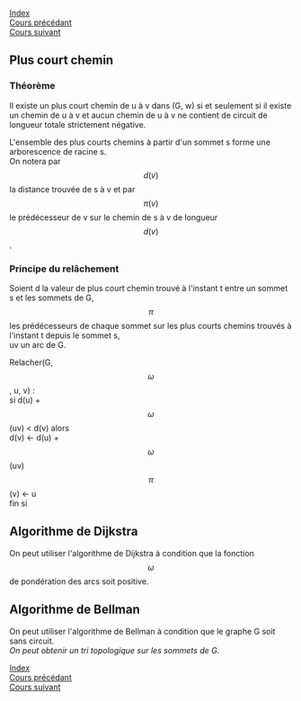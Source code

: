 <script type="text/javascript" src="https://cdnjs.cloudflare.com/ajax/libs/mathjax/2.7.7/latest.js?config=TeX-MML-AM_CHTML"></script>  
<link rel="stylesheet" type="text/css" href="https://tikzjax.com/v1/fonts.css">  
<script src="https://tikzjax.com/v1/tikzjax.js"></script>

[Index](./index.md)  
[Cours précédant](./cours_4.md)  
[Cours suivant](./cours_6.md)

## Plus court chemin

### Théorème

Il existe un plus court chemin de u à v dans (G, w) si et seulement si il existe un chemin de u à v et aucun chemin de u à v ne contient de circuit de longueur totale strictement négative.

L'ensemble des plus courts chemins à partir d'un sommet s forme une arborescence de racine s.  
On notera par $$d(v)$$ la distance trouvée de s à v et par $$\pi (v)$$ le prédécesseur de v sur le chemin de s à v de longueur $$d(v)$$.

### Principe du relâchement

Soient d la valeur de plus court chemin trouvé à l'instant t entre un sommet s et les sommets de G,  
$$\pi$$ les prédécesseurs de chaque sommet sur les plus courts chemins trouvés à l'instant t depuis le sommet s,  
uv un arc de G.  

Relacher(G, $$\omega$$, u, v) :  
si d(u) + $$\omega$$(uv) < d(v) alors  
	d(v) <- d(u) + $$\omega$$(uv)  
	$$\pi$$(v) <- u  
fin si

## Algorithme de Dijkstra

On peut utiliser l'algorithme de Dijkstra à condition que la fonction $$\omega$$ de pondération des arcs soit positive.

## Algorithme de Bellman
On peut utiliser l'algorithme de Bellman à condition que le graphe G soit sans circuit.  
*On peut obtenir un tri topologique sur les sommets de G.*

[Index](./index.md)  
[Cours précédant](./cours_4.md)  
[Cours suivant](./cours_6.md)
